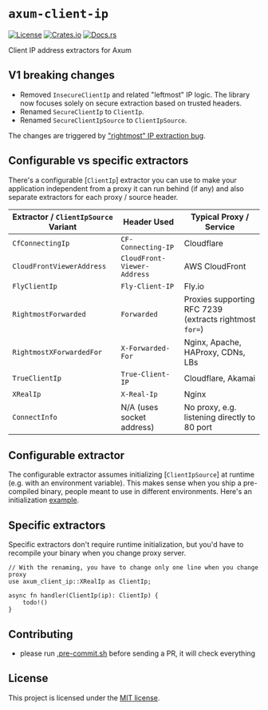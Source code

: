 # `axum-client-ip`

[![License](https://img.shields.io/crates/l/axum-client-ip.svg)](https://choosealicense.com/licenses/mit/)
[![Crates.io](https://img.shields.io/crates/v/axum-client-ip.svg)](https://crates.io/crates/axum-client-ip)
[![Docs.rs](https://docs.rs/axum-client-ip/badge.svg)](https://docs.rs/axum-client-ip)

Client IP address extractors for Axum

## V1 breaking changes

- Removed `InsecureClientIp` and related "leftmost" IP logic. The library now focuses solely on secure extraction
    based on trusted headers.
- Renamed `SecureClientIp` to `ClientIp`.
- Renamed `SecureClientIpSource` to `ClientIpSource`.

The changes are triggered by ["rightmost" IP extraction bug](https://github.com/imbolc/axum-client-ip/issues/32).

## Configurable vs specific extractors

There's a configurable [`ClientIp`] extractor you can use to make your application independent from
a proxy it can run behind (if any) and also separate extractors for each proxy / source header.

| Extractor / `ClientIpSource` Variant | Header Used                   | Typical Proxy / Service                                  |
| ------------------------------------ | ----------------------------- | -------------------------------------------------------- |
| `CfConnectingIp`                     | `CF-Connecting-IP`            | Cloudflare                                               |
| `CloudFrontViewerAddress`            | `CloudFront-Viewer-Address`   | AWS CloudFront                                           |
| `FlyClientIp`                        | `Fly-Client-IP`               | Fly.io                                                   |
| `RightmostForwarded`                 | `Forwarded`                   | Proxies supporting RFC 7239 (extracts rightmost `for=`)  |
| `RightmostXForwardedFor`             | `X-Forwarded-For`             | Nginx, Apache, HAProxy, CDNs, LBs                        |
| `TrueClientIp`                       | `True-Client-IP`              | Cloudflare, Akamai                                       |
| `XRealIp`                            | `X-Real-Ip`                   | Nginx                                                    |
| `ConnectInfo`                        | N/A (uses socket address)     | No proxy, e.g. listening directly to 80 port             |

## Configurable extractor

The configurable extractor assumes initializing [`ClientIpSource`] at runtime (e.g. with an environment variable).
This makes sense when you ship a pre-compiled binary, people meant to use in different environments.
Here's an initialization [example].

## Specific extractors

Specific extractors don't require runtime initialization, but you'd have to recompile your binary when you change proxy server.

```rust,no_run
// With the renaming, you have to change only one line when you change proxy
use axum_client_ip::XRealIp as ClientIp;

async fn handler(ClientIp(ip): ClientIp) {
    todo!()
}
```

## Contributing

- please run [.pre-commit.sh] before sending a PR, it will check everything


## License

This project is licensed under the [MIT license][license].

[.pre-commit.sh]: https://github.com/imbolc/axum-client-ip/blob/main/pre-commit.sh
[example]: https://github.com/imbolc/axum-client-ip/blob/main/examples/configurable.rs
[license]: https://github.com/imbolc/axum-client-ip/blob/main/LICENSE

